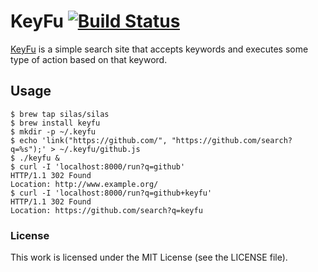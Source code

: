 # KeyFu [![Build Status](https://drone.io/github.com/silas/keyfu/status.png)](https://drone.io/github.com/silas/keyfu/latest)

[KeyFu][keyfu] is a simple search site that accepts keywords and executes some type of
action based on that keyword.

## Usage

``` console
$ brew tap silas/silas
$ brew install keyfu
$ mkdir -p ~/.keyfu
$ echo 'link("https://github.com/", "https://github.com/search?q=%s");' > ~/.keyfu/github.js
$ ./keyfu &
$ curl -I 'localhost:8000/run?q=github'
HTTP/1.1 302 Found
Location: http://www.example.org/
$ curl -I 'localhost:8000/run?q=github+keyfu'
HTTP/1.1 302 Found
Location: https://github.com/search?q=keyfu
```

### License

This work is licensed under the MIT License (see the LICENSE file).

[keyfu]: http://www.keyfu.com/
